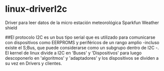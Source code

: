# linux-driverI2c
Driver para leer datos de la micro estación meteorológica Sparkfun Weather shield

##El protocolo I2C es un bus tipo serial que es utilizado para comunicarse con dispositivos como EERPROMS y periféricos de un rango amplio -incluso existe el S;Bus, que puede considerarse como un subgrupo dentro de I2C -. El kernel de linux divide a I2C en 'Buses' y 'Dispositivos' para luego descoponerlo en 'algoritmos' y 'adaptadores' y los dispositivos se dividen a su vez en Drivers y clientes.
